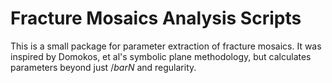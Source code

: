 # Fracture Mosaics Analysis Scripts

This is a small package for parameter extraction of fracture mosaics.
It was inspired by Domokos, et al's symbolic plane methodology, but calculates parameters beyond just $/bar{N}$ and regularity.
